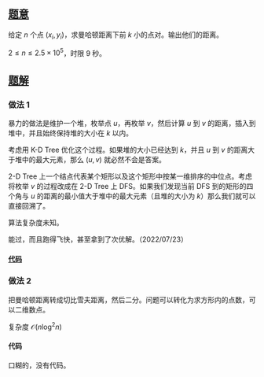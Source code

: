 ## [题意](https://www.luogu.com.cn/problem/P7561)
给定 $n$ 个点 $\left(x_i, y_i\right)$，求曼哈顿距离下前 $k$ 小的点对。输出他们的距离。

$2 \leq n \leq 2.5 \times 10^5$，时限 $9$ 秒。

## [题解]()
### 做法 1
暴力的做法是维护一个堆，枚举点 $u$，再枚举 $v$，然后计算 $u$ 到 $v$ 的距离，插入到堆中，并且始终保持堆的大小在 $k$ 以内。

考虑用 K-D Tree 优化这个过程。如果堆的大小已经达到 $k$，并且 $u$ 到 $v$ 的距离大于堆中的最大元素，那么 $\left(u,v\right)$ 就必然不会是答案。

2-D Tree 上一个结点代表某个矩形以及这个矩形中按某一维排序的中位点。考虑将枚举 $v$ 的过程改成在 2-D Tree 上 DFS。如果我们发现当前 DFS 到的矩形的四个角与 $u$ 的距离的最小值大于堆中的最大元素（且堆的大小为 $k$）那么我们就可以直接回溯了。

算法复杂度未知。

能过，而且跑得飞快，甚至拿到了次优解。（2022/07/23）

#### [代码](https://raw.verge.tk/rb-tree/rb-tree/main/Code/Luogu/P7561.cpp)

### 做法 2
把曼哈顿距离转成切比雪夫距离，然后二分。问题可以转化为求方形内的点数，可以二维数点。

复杂度 $\mathcal O\left(n \log^2 n\right)$

#### 代码
口糊的，没有代码。